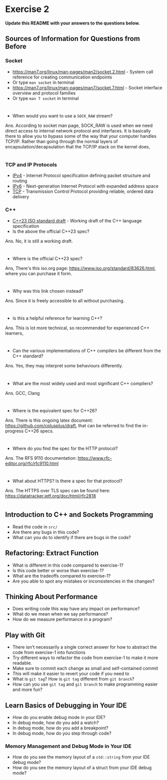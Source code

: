 # Exercise 2

**Update this README with your answers to the questions below.**

## Sources of Information for Questions from Before

### Socket 
- https://man7.org/linux/man-pages/man2/socket.2.html - System call reference
  for creating communication endpoints
- Or type `man socket` in terminal
- https://man7.org/linux/man-pages/man7/socket.7.html - Socket interface 
  overview and protocol families
- Or type `man 7 socket` in terminal
#
- When would you want to use a `SOCK_RAW` stream?

Ans. According to socket man page, SOCK_RAW is used when we need direct access to internal network protocol and interfaces. It is basically there to allow you to bypass some of the way that your computer handles TCP/IP. Rather than going through the normal layers of encapsulation/decapsulation that the TCP/IP stack on the kernel does,
#
### TCP and IP Protocols
- [IPv4](https://www.rfc-editor.org/info/rfc791) - Internet Protocol 
  specification defining packet structure and routing
- [IPv6](https://www.rfc-editor.org/info/rfc8200) - Next-generation Internet 
  Protocol with expanded address space
- [TCP](https://datatracker.ietf.org/doc/html/rfc9293) - Transmission Control 
  Protocol providing reliable, ordered data delivery
    
### C++
- [C++23 ISO standard draft](https://www.open-std.org/jtc1/sc22/wg21/docs/papers/2023/n4950.pdf) - 
  Working draft of the C++ language specification
- Is the above the official C++23 spec? 

Ans. No, it is still a working draft. 
#
- Where is the official C++23 spec?

Ans, There's this iso.org page: https://www.iso.org/standard/83626.html, where you can purchase it form.
#
- Why was this link chosen instead?

Ans. Since it is freely accessible to all without purchasing.
#
- Is this a helpful reference for learning C++?

Ans. This is lot more technical, so recommended for experienced C++ learners,
#
- Can the various implementations of C++ compilers be different from the
  C++ standard?

Ans. Yes, they may interpret some behaviours differently.
#
- What are the most widely used and most significant C++ compilers?

Ans. GCC, Clang
#
- Where is the equivalent spec for C++26?

Ans. There is this ongoing latex document: https://github.com/cplusplus/draft, that can be referred to find the in-progress C++26 specs.
#
- Where do you find the spec for the HTTP protocol?

Ans. The RFS 9110 documentation: https://www.rfc-editor.org/rfc/rfc9110.html 
#
- What about HTTPS? Is there a spec for that protocol?

Ans. The HTTPS over TLS spec can be found here: https://datatracker.ietf.org/doc/html/rfc2818
#

## Introduction to C++ and Sockets Programming

- Read the code in `src/`
- Are there any bugs in this code? 
- What can you do to identify if there are bugs in the code?

## Refactoring: Extract Function

- What is different in this code compared to exercise-1?
- Is this code better or worse than exercise-1?
- What are the tradeoffs compared to exercise-1?
- Are you able to spot any mistakes or inconsistencies in the changes?
  
## Thinking About Performance

- Does writing code this way have any impact on performance?
- What do we mean when we say performance?
- How do we measure performance in a program?

## Play with Git

- There isn't necessarily a single correct answer for how to abstract the 
  code from exercise-1 into functions
- Try different ways to refactor the code from exercise-1 to make it more
  readable.
- Make sure to commit each change as small and self-contained commit
- This will make it easier to revert your code if you need to
- What is `git tag`? How is `git tag` different from `git branch`?
- How can you use `git tag` and `git branch` to make programming easier and
  more fun?

## Learn Basics of Debugging in Your IDE

- How do you enable debug mode in your IDE?
- In debug mode, how do you add a watch?
- In debug mode, how do you add a breakpoint?
- In debug mode, how do you step through code?

### Memory Management and Debug Mode in Your IDE

- How do you see the memory layout of a `std::string` from your IDE debug mode?
- How do you see the memory layout of a struct from your IDE debug mode?